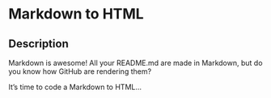 # Markdown to HTML

## Description
Markdown is awesome! All your README.md are made in Markdown, but do you know how GitHub are rendering them?

It’s time to code a Markdown to HTML…


